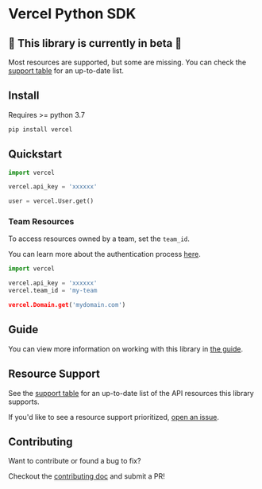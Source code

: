 # Vercel Python SDK

## 🚨 This library is currently in beta 🚨

Most resources are supported, but some are missing. You can check the [support table](/docs/supported-resources.md) for an up-to-date list.

## Install

Requires >= python 3.7

```bash
pip install vercel
```

## Quickstart

```python
import vercel

vercel.api_key = 'xxxxxx'

user = vercel.User.get()
```

### Team Resources

To access resources owned by a team, set the `team_id`.

You can learn more about the authentication process [here](/docs/reference/authentication).

```python
import vercel

vercel.api_key = 'xxxxxx'
vercel.team_id = 'my-team

vercel.Domain.get('mydomain.com')
```

## Guide

You can view more information on working with this library in [the guide](/docs/guide).

## Resource Support

See the [support table](/docs/supported-resources) for an up-to-date list of the API resources this library supports.

If you'd like to see a resource support prioritized, [open an issue](https://github.com/wulfmann/vercel/issues/new/choose).

## Contributing

Want to contribute or found a bug to fix?

Checkout the [contributing doc](/CONTRIBUTING.md) and submit a PR!

